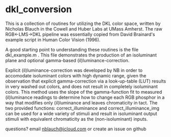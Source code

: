 # dkl_conversion

This is a collection of routines for utilizing the DKL color space, written by Nicholas Blauch in the Cowell and Huber Labs at UMass Amherst. The raw RGB<-LMS->DKL pipeline was essentially copied from David Brainard's example script in Human Color Vision (1996). 

A good starting point to understanding these routines is the file dkl_example.m . 
This file demonstrates the production of an isoluminant plane and optional gamma-based (il)luminance-correction.

Explicit (il)luminance-correction was developed by NB in order to accomodate isoluminant colors with high dynamic range, given the observation
that explicit gamma-correction via a look-up-table (LUT) results in very washed out colors, and does not result in completely isoluminant colors. This method uses the slope of the gamma-function fit to measured (il)luminance readings to determine how to change each RGB phosphor in a way that modifies only (il)luminance and leaves chromaticity in tact. The two provided functions: correct_illuminance and correct_illuminance_img can be used for a wide variety of stimuli and result in isoluminant output stimuli with equivalent chromaticity as the (non-isoluminant) inputs. 

questions?
email nblauch@icloud.com or create an issue on github
